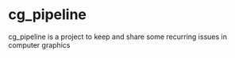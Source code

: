 # cg_pipeline
cg_pipeline is a project to keep and share some recurring issues in computer graphics
